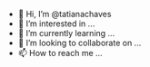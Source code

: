 - 👋 Hi, I’m @tatianachaves
- 👀 I’m interested in ...
- 🌱 I’m currently learning ...
- 💞️ I’m looking to collaborate on ...
- 📫 How to reach me ...

<!---
tatianachaves/tatianachaves is a ✨ special ✨ repository because its `README.md` (this file) appears on your GitHub profile.
You can click the Preview link to take a look at your changes.
--->
